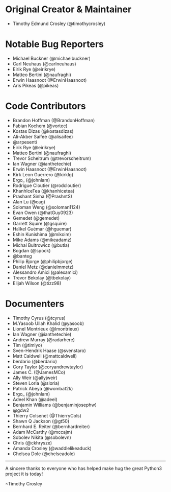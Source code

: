 Original Creator & Maintainer
===================
- Timothy Edmund Crosley (@timothycrosley)

Notable Bug Reporters
===================
- Michael Buckner (@michaelbuckner)
- Carl Neuhaus (@carlneuhaus)
- Eirik Rye (@eirikrye)
- Matteo Bertini (@naufraghi)
- Erwin Haasnoot (@ErwinHaasnoot)
- Aris Pikeas (@pikeas)

Code Contributors
===================
- Brandon Hoffman (@BrandonHoffman)
- Fabian Kochem (@vortec)
- Kostas Dizas (@kostasdizas)
- Ali-Akber Saifee (@alisaifee)
- @arpesenti
- Eirik Rye (@eirikrye)
- Matteo Bertini (@naufraghi)
- Trevor Scheitrum (@trevorscheitrum)
- Ian Wagner (@ianthetechie)
- Erwin Haasnoot (@ErwinHaasnoot)
- Kirk Leon Guerrero (@kirklg)
- Ergo_ (@johnlam)
- Rodrigue Cloutier (@rodcloutier)
- KhanhIceTea (@khanhicetea)
- Prashant Sinha (@PrashntS)
- Alan Lu (@cag)
- Soloman Weng (@soloman1124)
- Evan Owen (@thatGuy0923)
- Gemedet (@gemedet)
- Garrett Squire (@gsquire)
- Haïkel Guémar (@hguemar)
- Eshin Kunishima (@mikoim)
- Mike Adams (@mikeadamz)
- Michal Bultrowicz (@butla)
- Bogdan (@spock)
- @banteg
- Philip Bjorge (@philipbjorge)
- Daniel Metz (@danielmmetz)
- Alessandro Amici (@alexamici)
- Trevor Bekolay (@tbekolay)
- Elijah Wilson (@tizz98)

Documenters
===================
- Timothy Cyrus (@tcyrus)
- M.Yasoob Ullah Khalid (@yasoob)
- Lionel Montrieux (@lmontrieux)
- Ian Wagner (@ianthetechie)
- Andrew Murray (@radarhere)
- Tim (@timlyo)
- Sven-Hendrik Haase (@svenstaro)
- Matt Caldwell (@mattcaldwell)
- berdario (@berdario)
- Cory Taylor (@coryandrewtaylor)
- James C. (@JamesMCo)
- Ally Weir (@allyjweir)
- Steven Loria (@sloria)
- Patrick Abeya (@wombat2k)
- Ergo_ (@johnlam)
- Adeel Khan (@adeel)
- Benjamin Williams (@benjaminjosephw)
- @gdw2
- Thierry Colsenet (@ThierryCols)
- Shawn Q Jackson (@gt50)
- Bernhard E. Reiter (@bernhardreiter)
- Adam McCarthy (@mccajm)
- Sobolev Nikita (@sobolevn)
- Chris (@ckhrysze)
- Amanda Crosley (@waddlelikeaduck)
- Chelsea Dole (@chelseadole)

--------------------------------------------

A sincere thanks to everyone who has helped make hug the great Python3 project it is today!

~Timothy Crosley
